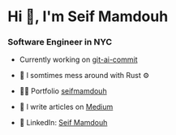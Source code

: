 <h1 align="left">Hi 👋, I'm Seif Mamdouh</h1>
<h3 align="left">Software Engineer in NYC </h3>

- Currently working on [git-ai-commit](https://github.com/the-cafe/git-ai-commit)

- 🌱 I somtimes mess around with Rust ⚙️

- 👨‍💻 Portfolio [seifmamdouh](https://www.seifmamdouh.com/)

- 📝 I write articles on [Medium](https://medium.com/@seifmamdouh7878)

- 🤝 LinkedIn: [Seif Mamdouh](https://www.linkedin.com/in/seif-mamdouh/)

